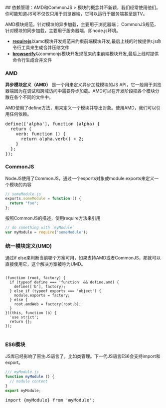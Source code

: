 <!--
 http://www.html-js.com/article/2126 
 https://github.com/jnotnull/JavaScript-Sturcture/wiki/%E6%A8%A1%E5%9D%97%E5%8C%96%EF%BC%8C%E9%80%9A%E5%BE%80%E6%9C%AA%E6%9D%A5JavaScript%E5%BA%93%E4%B9%8B%E8%B7%AF
-->
<link href="http://cdn.bootcss.com/highlight.js/8.0/styles/monokai_sublime.min.css" rel="stylesheet">
## 依赖管理：AMD和CommonJS 
> 模块的概念并不新颖，我们经常使用他们。你可能知道JS可不仅仅只用于浏览器端，它可以运行于服务端甚至是TV。

AMD模块规范，针对模块的异步加载，主要用于浏览器端；
CommonJS规范，针对模块的同步加载，主要用于服务器端，即node.js环境。

- [**requirejs**](http://requirejs.org/)以amd模块开发规范来约束前端模块开发,最后上线的时候提供r.js命令行工具来生成合并压缩文件
- [**browserify**](https://www.npmjs.org/package/browserify)以commonjs模块开发规范来约束前端模块开发,最后上线时提供命令行生成合并文件

### AMD  

**异步模块定义（AMD）** 是一个用来定义异步加载模块的JS API，它一般用于浏览器端因为在调试和跨域访问中需要异步加载。AMD可以在开发阶段把各个模块分散在各个不同的文件中。

AMD使用了define方法，用来定义一个模块并导出对象。使用AMD，我们可以引用任何依赖。

<pre>
define(['alpha'], function (alpha) {
  return {
    verb: function () {
      return alpha.verb() + 2;
    }
  };
});
</pre>


### CommonJS

NodeJS使用了CommonJS，通过一个esports对象或module.exports来定义一个模块的内容
```js
// someModule.js
exports.someModule = function () {
  return "foo";
};
``` 

按照CommonJS的描述，使用require方法来引用
```js
// do something with `myModule`
var myModule = require('someModule');
``` 


### 统一模块定义(UMD)
通过if else来判断当前哪个方案可用，如果支持AMD或者CommonJS，那就可以直接使用它，这个解决方案被称为UMD。

<pre>
<code>
(function (root, factory) {
  if (typeof define === 'function' && define.amd) {
    define(['b'], factory);
  } else if (typeof exports === 'object') {
    module.exports = factory;
  } else {
    root.amdWeb = factory(root.b);
  }
})(this, function (b) {
  'use strict';
  return {};
});
</code>
</pre>

### ES6模块
JS库已经影响了原生JS语言了，比如类管理。下一代JS语言ES6会支持import和export。
```js
/// myModule.js
function myModule () {
  // module content
}
export myModule;
```

<pre>
import {myModule} from 'myModule';
</pre>


<script src="http://cdn.bootcss.com/highlight.js/8.0/highlight.min.js"></script>
<script >hljs.initHighlightingOnLoad();</script>